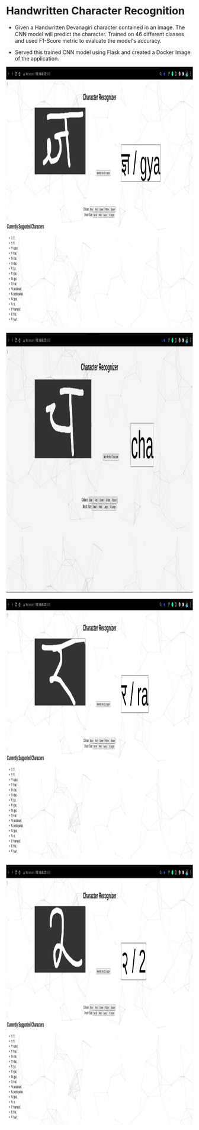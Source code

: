 # Handwritten Character Recognition

- Given a Handwritten Devanagiri character contained in an image.
The CNN model will predict the character. Trained on 46 diﬀerent
classes and used F1-Score metric to evaluate the model's accuracy.

- Served this trained CNN model using Flask and created a Docker
Image of the application.

<p align="center"><img width="100%" height="700px" src="https://github.com/adarsh2104/character_recognition_app/blob/93ff57e2313851a6ef57eff5dae4bd321340694a/Visuals/Charac_1.png"></img></p>
<p align="center"><img width="100%" height="700px" src="https://github.com/adarsh2104/character_recognition_app/blob/93ff57e2313851a6ef57eff5dae4bd321340694a/Visuals/Charac_2.png"></img></p>
<p align="center"><img width="100%" height="700px" src="https://github.com/adarsh2104/character_recognition_app/blob/93ff57e2313851a6ef57eff5dae4bd321340694a/Visuals/Charac_3.png"></img></p>
<p align="center"><img width="100%" height="700px" src="https://github.com/adarsh2104/character_recognition_app/blob/93ff57e2313851a6ef57eff5dae4bd321340694a/Visuals/Charac_4.png"></img></p>
